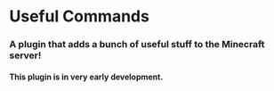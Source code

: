 # Useful Commands

### A plugin that adds a bunch of useful stuff to the Minecraft server!

#### This plugin is in very early development.
